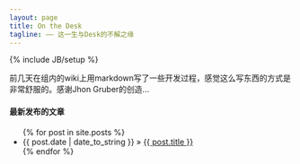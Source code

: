 ```yaml
---
layout: page
title: On the Desk 
tagline: —— 这一生与Desk的不解之缘
---
```

{% include JB/setup %}

前几天在组内的wiki上用markdown写了一些开发过程，感觉这么写东西的方式是非常舒服的。感谢Jhon Gruber的创造...  
  
    
#### 最新发布的文章

<ul class="posts">
  {% for post in site.posts %}
    <li><span>{{ post.date | date_to_string }}</span> &raquo; <a href="{{ BASE_PATH }}{{ post.url }}">{{ post.title }}</a></li>
  {% endfor %}
</ul>



